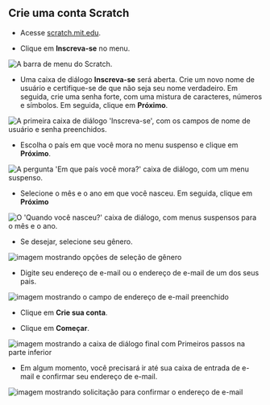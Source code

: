 ## Crie uma conta Scratch

- Acesse [scratch.mit.edu](https://scratch.mit.edu).

- Clique em **Inscreva-se** no menu.

![A barra de menu do Scratch.](images/join.png)

- Uma caixa de diálogo **Inscreva-se** será aberta. Crie um novo nome de usuário e certifique-se de que não seja seu nome verdadeiro. Em seguida, crie uma senha forte, com uma mistura de caracteres, números e símbolos. Em seguida, clique em **Próximo**.

![A primeira caixa de diálogo 'Inscreva-se', com os campos de nome de usuário e senha preenchidos.](images/username.png)

- Escolha o país em que você mora no menu suspenso e clique em **Próximo**.

![A pergunta 'Em que país você mora?' caixa de diálogo, com um menu suspenso.](images/country.png)

- Selecione o mês e o ano em que você nasceu. Em seguida, clique em **Próximo**

![O 'Quando você nasceu?' caixa de diálogo, com menus suspensos para o mês e o ano.](images/age.png)

- Se desejar, selecione seu gênero.

![imagem mostrando opções de seleção de gênero](images/gender.png)

- Digite seu endereço de e-mail ou o endereço de e-mail de um dos seus pais.

![imagem mostrando o campo de endereço de e-mail preenchido](images/email.png)

- Clique em **Crie sua conta**.

- Clique em **Começar**.

![imagem mostrando a caixa de diálogo final com Primeiros passos na parte inferior](images/start.png)

- Em algum momento, você precisará ir até sua caixa de entrada de e-mail e confirmar seu endereço de e-mail.

![imagem mostrando solicitação para confirmar o endereço de e-mail](images/confirm.png)
